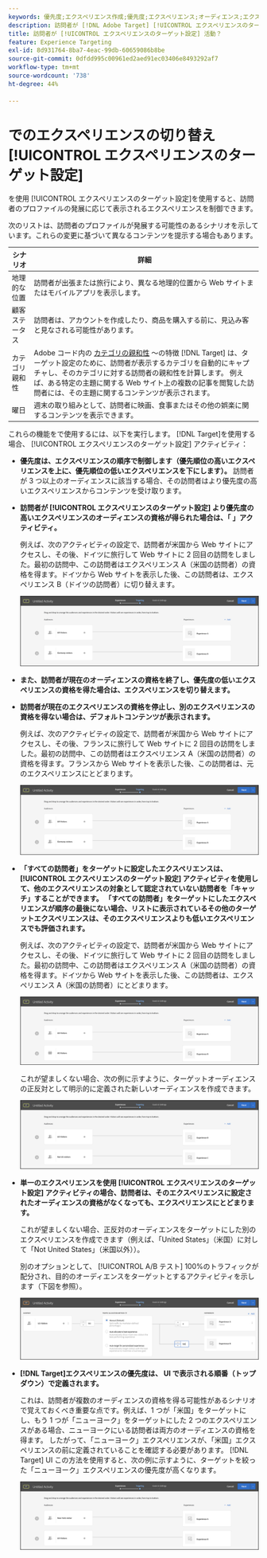 ```yaml
---
keywords: 優先度;エクスペリエンス作成;優先度;エクスペリエンス;オーディエンス;エクスペリエンス;エクスペリエンスの切り替え;visual experience composer
description: 訪問者が [!DNL Adobe Target] [!UICONTROL エクスペリエンスのターゲット設定] (XT) アクティビティを作成します。
title: 訪問者が [!UICONTROL エクスペリエンスのターゲット設定] 活動？
feature: Experience Targeting
exl-id: 8d931764-8ba7-4eac-99db-60659086b8be
source-git-commit: 0dfdd995c00961ed2aed91ec03406e8493292af7
workflow-type: tm+mt
source-wordcount: '738'
ht-degree: 44%

---
```


# でのエクスペリエンスの切り替え [!UICONTROL エクスペリエンスのターゲット設定]

を使用 [!UICONTROL エクスペリエンスのターゲット設定]を使用すると、訪問者のプロファイルの発展に応じて表示されるエクスペリエンスを制御できます。

次のリストは、訪問者のプロファイルが発展する可能性のあるシナリオを示しています。これらの変更に基づいて異なるコンテンツを提示する場合もあります。

| シナリオ | 詳細 |
|--- |--- |
| 地理的な位置 | 訪問者が出張または旅行により、異なる地理的位置から Web サイトまたはモバイルアプリを表示します。 |
| 顧客ステータス | 訪問者は、アカウントを作成したり、商品を購入する前に、見込み客と見なされる可能性があります。 |
| カテゴリ親和性 | Adobe コード内の   [カテゴリの親和性](/help/main/c-target/c-visitor-profile/category-affinity.md) ～の特徴 [!DNL Target] は、ターゲット設定のために、訪問者が表示するカテゴリを自動的にキャプチャし、そのカテゴリに対する訪問者の親和性を計算します。 例えば、ある特定の主題に関する Web サイト上の複数の記事を閲覧した訪問者には、その主題に関するコンテンツが表示されます。 |
| 曜日 | 週末の取り組みとして、訪問者に映画、食事またはその他の娯楽に関するコンテンツを表示できます。 |

これらの機能をで使用するには、以下を実行します。 [!DNL Target]を使用する場合、 [!UICONTROL エクスペリエンスのターゲット設定] アクティビティ：

* **優先度は、エクスペリエンスの順序で制御します（優先順位の高いエクスペリエンスを上に、優先順位の低いエクスペリエンスを下にします）。** 訪問者が 3 つ以上のオーディエンスに該当する場合、その訪問者はより優先度の高いエクスペリエンスからコンテンツを受け取ります。
* **訪問者が [!UICONTROL エクスペリエンスのターゲット設定] より優先度の高いエクスペリエンスのオーディエンスの資格が得られた場合は、「 」アクティビティ。**

  例えば、次のアクティビティの設定で、訪問者が米国から Web サイトにアクセスし、その後、ドイツに旅行して Web サイトに 2 回目の訪問をしました。最初の訪問中、この訪問者はエクスペリエンス A（米国の訪問者）の資格を得ます。ドイツから Web サイトを表示した後、この訪問者は、エクスペリエンス B（ドイツの訪問者）に切り替えます。

  ![優先度：米国 > ドイツ](/help/main/c-activities/t-experience-target/t-xt-create/assets/xt_priority_us_germany-new.png)

* **また、訪問者が現在のオーディエンスの資格を終了し、優先度の低いエクスペリエンスの資格を得た場合は、エクスペリエンスを切り替えます。**
* **訪問者が現在のエクスペリエンスの資格を停止し、別のエクスペリエンスの資格を得ない場合は、デフォルトコンテンツが表示されます。**

  例えば、次のアクティビティの設定で、訪問者が米国から Web サイトにアクセスし、その後、フランスに旅行して Web サイトに 2 回目の訪問をしました。最初の訪問中、この訪問者はエクスペリエンス A（米国の訪問者）の資格を得ます。フランスから Web サイトを表示した後、この訪問者は、元のエクスペリエンスにとどまります。

  ![優先度：米国 > ドイツ](/help/main/c-activities/t-experience-target/t-xt-create/assets/xt_priority_us_germany-new.png)

* **「すべての訪問者」をターゲットに設定したエクスペリエンスは、 [!UICONTROL エクスペリエンスのターゲット設定] アクティビティを使用して、他のエクスペリエンスの対象として認定されていない訪問者を「キャッチ」することができます。 「すべての訪問者」をターゲットにしたエクスペリエンスが順序の最後にない場合、リストに表示されているその他のターゲットエクスペリエンスは、そのエクスペリエンスよりも低いエクスペリエンスでも評価されます。**

  例えば、次のアクティビティの設定で、訪問者が米国から Web サイトにアクセスし、その後、ドイツに旅行して Web サイトに 2 回目の訪問をしました。最初の訪問中、この訪問者はエクスペリエンス A（米国の訪問者）の資格を得ます。ドイツから Web サイトを表示した後、この訪問者は、エクスペリエンス A（米国の訪問者）にとどまります。

  ![優先度：米国 > すべての訪問者](/help/main/c-activities/t-experience-target/t-xt-create/assets/xt_priority_us_all_visitors-new.png)

  これが望ましくない場合、次の例に示すように、ターゲットオーディエンスの正反対として明示的に定義された新しいオーディエンスを作成できます。

  ![優先度：米国 > 米国以外](/help/main/c-activities/t-experience-target/t-xt-create/assets/xt_priority_us_not_us-new.png)

* **単一のエクスペリエンスを使用 [!UICONTROL エクスペリエンスのターゲット設定] アクティビティの場合、訪問者は、そのエクスペリエンスに設定されたオーディエンスの資格がなくなっても、エクスペリエンスにとどまります。**

  これが望ましくない場合、正反対のオーディエンスをターゲットにした別のエクスペリエンスを作成できます（例えば、「United States」（米国）に対して「Not United States」（米国以外））。

  別のオプションとして、 [!UICONTROL A/B テスト] 100%のトラフィックが配分され、目的のオーディエンスをターゲットとするアクティビティを示します（下図を参照）。

  ![優先度 1 エクスペリエンス](/help/main/c-activities/t-experience-target/t-xt-create/assets/xt_priority_one_experience-new.png)

* **[!DNL Target]エクスペリエンスの優先度は、 UI で表示される順番（トップダウン）で定義されます。**

  これは、訪問者が複数のオーディエンスの資格を得る可能性があるシナリオで覚えておくべき重要な点です。例えば、1 つが「米国」をターゲットにし、もう 1 つが「ニューヨーク」をターゲットにした 2 つのエクスペリエンスがある場合、ニューヨークにいる訪問者は両方のオーディエンスの資格を得ます。 したがって、「ニューヨーク」エクスペリエンスが、「米国」エクスペリエンスの前に定義されていることを確認する必要があります。 [!DNL Target] UI この方法を使用すると、次の例に示すように、ターゲットを絞った「ニューヨーク」エクスペリエンスの優先度が高くなります。

  ![優先度：ニューヨーク > 米国](/help/main/c-activities/t-experience-target/t-xt-create/assets/xt_priority_ny_us-new.png)
